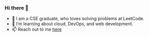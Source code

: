 ### Hi there 👋

- 🔭 I am a CSE graduate, who loves solving problems at LeetCode.
- 🌱 I’m learning about cloud, DevOps, and web development.
- 📫 Reach out to me [here](https://linktr.ee/5p7Ro0t)

